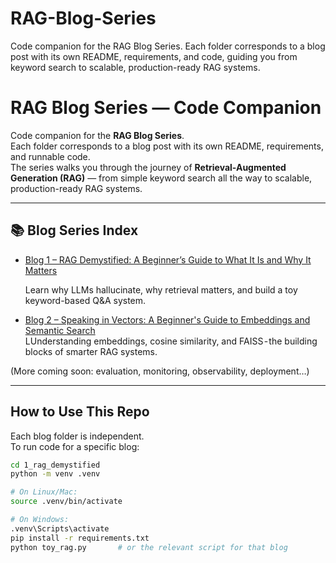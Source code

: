 # RAG-Blog-Series
Code companion for the RAG Blog Series. Each folder corresponds to a blog post with its own README, requirements, and code, guiding you from keyword search to scalable, production-ready RAG systems.

# RAG Blog Series — Code Companion

Code companion for the **RAG Blog Series**.  
Each folder corresponds to a blog post with its own README, requirements, and runnable code.  
The series walks you through the journey of **Retrieval-Augmented Generation (RAG)** — from simple keyword search all the way to scalable, production-ready RAG systems.

---

## 📚 Blog Series Index

- [Blog 1 – RAG Demystified: A Beginner’s Guide to What It Is and Why It Matters](./1_rag_demystified/)
  
  Learn why LLMs hallucinate, why retrieval matters, and build a toy keyword-based Q&A system.  

- [Blog 2 – Speaking in Vectors: A Beginner's Guide to Embeddings and Semantic Search](./2_speaking_in_vectors/)  
  LUnderstanding embeddings, cosine similarity, and FAISS - the building blocks of smarter RAG systems.  

(More coming soon: evaluation, monitoring, observability, deployment…)

---

## How to Use This Repo

Each blog folder is independent.  
To run code for a specific blog:

```bash
cd 1_rag_demystified    
python -m venv .venv

# On Linux/Mac:
source .venv/bin/activate

# On Windows:
.venv\Scripts\activate
pip install -r requirements.txt
python toy_rag.py       # or the relevant script for that blog

